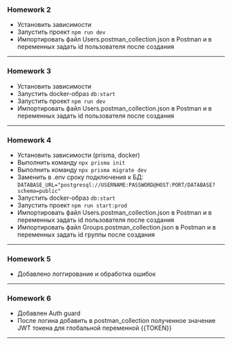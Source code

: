 ### Homework 2

- Установить зависимости
- Запустить проект `npm run dev`
- Импортировать файл Users.postman_collection.json в Postman и в переменных задать id пользователя после создания
<hr>

### Homework 3

- Установить зависимости
- Запустить docker-образ `db:start`
- Запустить проект `npm run dev`
- Импортировать файл Users.postman_collection.json в Postman и в переменных задать id пользователя после создания
<hr>

### Homework 4

- Установить зависимости (prisma, docker)
- Выполнить команду `npx prisma init`
- Выполнить команду `npx prisma migrate dev`
- Заменить в .env сроку подключения к БД: `DATABASE_URL="postgresql://USERNAME:PASSWORD@HOST:PORT/DATABASE?schema=public"`
- Запустить docker-образ `db:start`
- Запустить проект `npm run start:prod`
- Импортировать файл Users.postman_collection.json в Postman и в переменных задать id пользователя после создания
- Импортировать файл Groups.postman_collection.json в Postman и в переменных задать id группы после создания
<hr>

### Homework 5

- Добавлено логгирование и обработка ошибок
<hr>

### Homework 6

- Добавлен Auth guard
- После логина добавить в postman_collection полученное значение JWT токена для глобальной переменной {{TOKEN}}
<hr>
